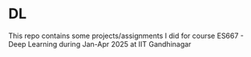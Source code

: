 # DL
This repo contains some projects/assignments I did for course ES667 - Deep Learning during Jan-Apr 2025 at IIT Gandhinagar
